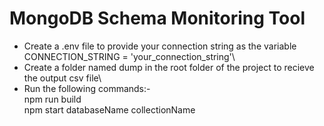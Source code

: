 # MongoDB Schema Monitoring Tool

- Create a .env file to provide your connection string as the variable CONNECTION_STRING = 'your_connection_string'\
- Create a folder named dump in the root folder of the project to recieve the output csv file\
- Run the following commands:-\
npm run build\
npm start databaseName collectionName
